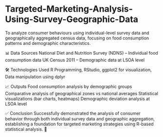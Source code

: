 # Targeted-Marketing-Analysis-Using-Survey-Geographic-Data
To analyze consumer behaviours using individual-level survey data and geographically aggregated census data, focusing on food consumption patterns and demographic characteristics.

📊 Data Sources
National Diet and Nutrition Survey (NDNS) – Individual food consumption data
UK Census 2011 – Demographic data at LSOA level

🛠️ Technologies Used
R Programming, RStudio, ggplot2 for visualization, Data manipulation using dplyr

📈 Outputs
Food consumption analysis by demographic groups
Comparative analysis of geographical zones vs national averages
Statistical visualizations (bar charts, heatmaps)
Demographic deviation analysis at LSOA level

✅ Conclusion
Successfully demonstrated the analysis of consumer behavior through both individual survey data and geographic aggregation, establishing a foundation for targeted marketing strategies using R-based statistical analysis. 🚀
